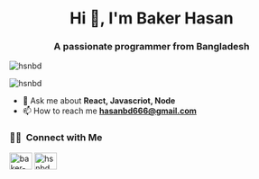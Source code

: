 <h1 align="center">Hi 👋, I'm Baker Hasan</h1>
<h3 align="center">A passionate programmer from Bangladesh</h3>

<p align="left"> <img src="https://komarev.com/ghpvc/?username=hsnbd&label=Profile%20views&color=0e75b6&style=flat" alt="hsnbd" /> </p>

<p>
 <img src="https://github-readme-stats.vercel.app/api?username=hsnbd&show_icons=true&locale=en" alt="hsnbd" />
</p>

- 💬 Ask me about **React, Javascriot, Node**
- 📫 How to reach me **hasanbd666@gmail.com**

### 🤝🏻 &nbsp;Connect with Me

<p align="left">
<a href="https://linkedin.com/in/baker-hasan" target="blank"><img align="center" src="https://raw.githubusercontent.com/rahuldkjain/github-profile-readme-generator/master/src/images/icons/Social/linked-in-alt.svg" alt="baker-hasan" height="30" width="40" /></a>
<a href="https://www.leetcode.com/hsnbd" target="blank"><img align="center" src="https://raw.githubusercontent.com/rahuldkjain/github-profile-readme-generator/master/src/images/icons/Social/leet-code.svg" alt="hsnbd" height="30" width="40" /></a>
</p>

<!-- <p>
 <img align="left" src="https://github-readme-streak-stats.herokuapp.com/?user=hsnbd&" alt="hsnbd" />
 </p> -->

<!-- <h3 align="left">Languages and Tools:</h3> -->
<!-- <p><img align="left" src="https://github-readme-stats.vercel.app/api/top-langs?username=hsnbd&show_icons=true&locale=en&layout=compact" alt="hsnbd" /></p> -->
<!-- <p align="left"> <a href="https://github.com/ryo-ma/github-profile-trophy"><img src="https://github-profile-trophy.vercel.app/?username=hsnbd" alt="hsnbd" /></a> </p> -->
